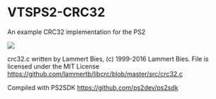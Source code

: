 # VTSPS2-CRC32
An example CRC32 implementation for the PS2

<img src="https://i.gyazo.com/473885ed3de16858b68253cb191a401d.png">

crc32.c written by Lammert Bies, (c) 1999-2016 Lammert Bies. File is licensed under the MIT License
https://github.com/lammertb/libcrc/blob/master/src/crc32.c

Compiled with PS2SDK
https://github.com/ps2dev/ps2sdk